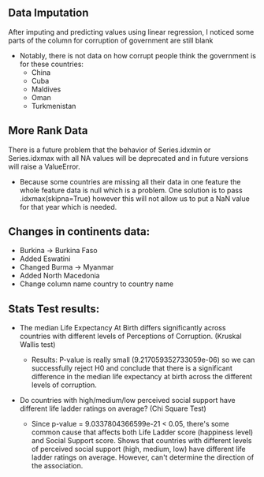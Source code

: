 ## Data Imputation 
After imputing and predicting values using linear regression, I noticed some parts of the column for corruption of government are still blank
- Notably, there is not data on how corrupt people think the government is for these countries:
    - China
    - Cuba
    - Maldives
    - Oman
    - Turkmenistan

## More Rank Data
There is a future problem that the behavior of Series.idxmin or Series.idxmax with all NA values will be deprecated and in future versions will raise a ValueError.
- Because some countries are missing all their data in one feature the whole feature data is null which is a problem. One solution is to pass .idxmax(skipna=True) however this will not allow us to put a NaN value for that year which is needed.

## Changes in continents data:
- Burkina -> Burkina Faso
- Added Eswatini 
- Changed Burma -> Myanmar
- Added North Macedonia
- Change column name country to country name

## Stats Test results:
* The median Life Expectancy At Birth differs significantly across countries with different levels of Perceptions of Corruption. (Kruskal Wallis test)
    * Results: P-value is really small (9.217059352733059e-06) so we can successfully reject H0 and conclude that there is a significant difference in the median life expectancy at birth across the different levels of corruption.

* Do countries with high/medium/low perceived social support have different life ladder ratings on average? (Chi Square Test)
    * Since p-value = 9.0337804366599e-21 < 0.05, there's some common cause that affects both Life Ladder score (happiness level) and Social Support score. Shows that countries with different levels of perceived social support (high, medium, low) have different life ladder ratings on average. However, can't determine the direction of the association.